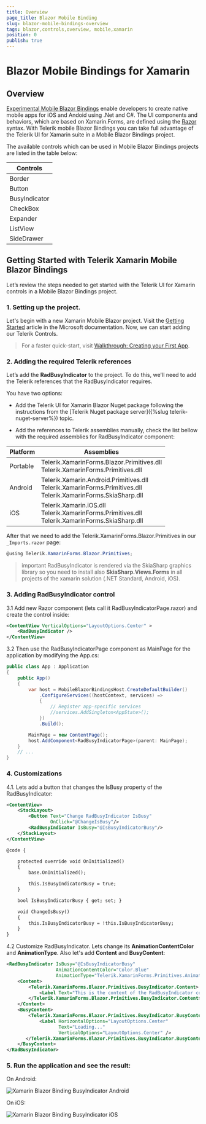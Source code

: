 ```yaml
---
title: Overview
page_title: Blazor Mobile Binding
slug: blazor-mobile-bindings-overview
tags: blazor,controls,overview, mobile,xamarin
position: 0
publish: true
---
```


# Blazor Mobile Bindings for Xamarin

## Overview

[Experimental Mobile Blazor Bindings](https://docs.microsoft.com/en-us/mobile-blazor-bindings/) enable developers to create native mobile apps for iOS and Andoid using .Net and C#. The UI components and behaviors, which are based on Xamarin.Forms, are defined using the [Razor](https://docs.microsoft.com/en-us/aspnet/core/mvc/views/razor?view=aspnetcore-3.1) syntax. 
With Telerik mobile Blazor Bindings you can take full advantage of the Telerik UI for Xamarin suite in a Mobile Blazor Bindings project. 

The available controls which can be used in Mobile Blazor Bindings projects are listed in the table below: 

| Controls |
| -------- |
| Border |
| Button |
| BusyIndicator |
| CheckBox |
| Expander |
| ListView |
| SideDrawer |

## Getting Started with Telerik Xamarin Mobile Blazor Bindings

Let’s review the steps needed to get started with the Telerik UI for Xamarin controls in a Mobile Blazor Bindings project.

### 1. Setting up the project.

Let's begin with a new Xamarin Mobile Blazor project. Visit the [Getting Started](https://docs.microsoft.com/en-us/mobile-blazor-bindings/get-started) article in the Microsoft documentation. Now, we can start adding our Telerik Controls.

> For a faster quick-start, visit [Walkthrough: Creating your First App](https://docs.microsoft.com/en-us/mobile-blazor-bindings/walkthroughs/build-first-app).

### 2. Adding the required Telerik references

Let’s add the **RadBusyIndicator** to the project. To do this, we'll need to add the Telerik references that the RadBusyIndicator requires.

You have two options:

*	Add the Telerik UI for Xamarin Blazor Nuget package following the instructions from the [Telerik Nuget package server]({%slug telerik-nuget-server%}) topic.

*	Add the references to Telerik assemblies manually, check the list bellow with the required assemblies for RadBusyIndicator component:

| Platform | Assemblies |
| -------- | ---------- |
| Portable | Telerik.XamarinForms.Blazor.Primitives.dll<br/>Telerik.XamarinForms.Primitives.dll |
| Android  | Telerik.Xamarin.Android.Primitives.dll<br/>Telerik.XamarinForms.Primitives.dll<br /> Telerik.XamarinForms.SkiaSharp.dll |
| iOS      | Telerik.Xamarin.iOS.dll <br/>Telerik.XamarinForms.Primitives.dll<br/>Telerik.XamarinForms.SkiaSharp.dll |

After that we need to add the Telerik.XamarinForms.Blazor.Primitives in our `_Imports.razor` page:

```C#
@using Telerik.XamarinForms.Blazor.Primitives;
```

>important RadBusyIndicator is rendered via the SkiaSharp graphics library so you need to install also **SkiaSharp.Views.Forms** in all projects of the xamarin solution (.NET Standard, Android, iOS).

### 3. Adding RadBusyIndicator control
	
3.1 Add new Razor component (lets call it RadBusyIndicatorPage.razor) and create the control inside:
		
```XML
<ContentView VerticalOptions="LayoutOptions.Center" >
	<RadBusyIndicator />
</ContentView>
```
	
3.2 Then use the RadBusyIndicatorPage component as MainPage for the application by modifying the App.cs:

```C#
public class App : Application
{
    public App()
    {
        var host = MobileBlazorBindingsHost.CreateDefaultBuilder()
            .ConfigureServices((hostContext, services) =>
            {
                // Register app-specific services
                //services.AddSingleton<AppState>();
            })
            .Build();

        MainPage = new ContentPage();
        host.AddComponent<RadBusyIndicatorPage>(parent: MainPage);
    }
    // ...
}
```

### 4. Customizations

4.1. Lets add a button that changes the IsBusy property of the RadBusyIndicator:
	
```XML
<ContentView>
	<StackLayout>
		<Button Text="Change RadBusyIndicator IsBusy" 
				OnClick="@ChangeIsBusy"/>
		<RadBusyIndicator IsBusy="@IsBusyIndicatorBusy"/>
	</StackLayout>
</ContentView>

@code {

	protected override void OnInitialized()
	{
		base.OnInitialized();

		this.IsBusyIndicatorBusy = true;
	}

	bool IsBusyIndicatorBusy { get; set; }

	void ChangeIsBusy()
	{
		this.IsBusyIndicatorBusy = !this.IsBusyIndicatorBusy;
	}
}
```

4.2 Customize RadBusyIndicator. Lets change its **AnimationContentColor** and **AnimationType**. Also let's add **Content** and **BusyContent**:
	
```XML
<RadBusyIndicator IsBusy="@IsBusyIndicatorBusy"	
				  AnimationContentColor="Color.Blue"                 
				  AnimationType="Telerik.XamarinForms.Primitives.AnimationType.Animation4">
    <Content>
        <Telerik.XamarinForms.Blazor.Primitives.BusyIndicator.Content>
            <Label Text="This is the content of the RadBusyIndicator control displayed when the indicator is not busy." />
        </Telerik.XamarinForms.Blazor.Primitives.BusyIndicator.Content>
    </Content>
    <BusyContent>
        <Telerik.XamarinForms.Blazor.Primitives.BusyIndicator.BusyContent>
            <Label HorizontalOptions="LayoutOptions.Center"
                   Text="Loading..."
                   VerticalOptions="LayoutOptions.Center" />
       </Telerik.XamarinForms.Blazor.Primitives.BusyIndicator.BusyContent>
    </BusyContent>
</RadBusyIndicator>
```

### 5. Run the application and see the result:

On Android:

![Xamarin Blazor Binding BusyIndicator Android](images/busyindicator-blazor-xamarin-android.png "Xamarin Blazor Binding BusyIndicator")

On iOS:

![Xamarin Blazor Binding BusyIndicator iOS](images/busyindicator-blazor-xamarin-iOS.png "Xamarin Blazor Binding BusyIndicator")
